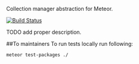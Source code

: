 Collection manager abstraction for Meteor.

[![Build Status](https://travis-ci.org/whalepath/meteor-collection-management.svg?branch=master)](https://travis-ci.org/whalepath/meteor-collection-management)

TODO add proper description.

##To maintainers
To run tests locally run following: 

```meteor test-packages ./```